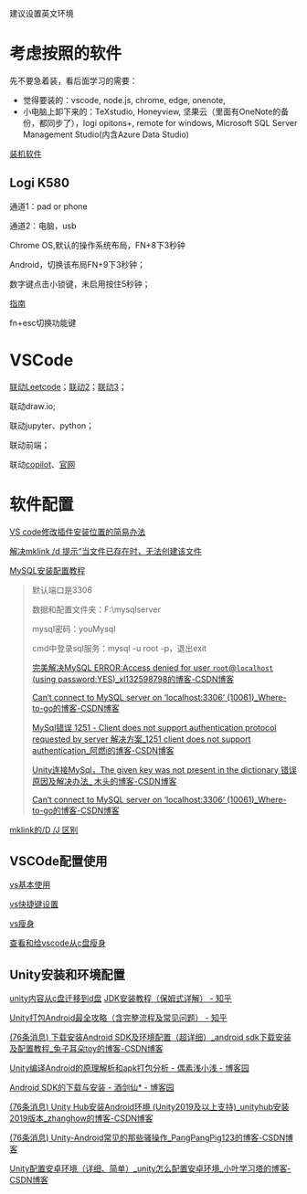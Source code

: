 建议设置英文环境

# 考虑按照的软件

先不要急着装，看后面学习的需要：

* 觉得要装的：vscode, node.js, chrome, edge, onenote,
* 小电脑上卸下来的：TeXstudio, Honeyview, 坚果云（里面有OneNote的备份，都同步了），logi opitons+, remote for windows, Microsoft SQL Server Management Studio(内含Azure Data Studio)

[装机软件](https://www.52geo.cn/index.php/2374/)

## Logi K580

通道1：pad or phone

通道2：电脑，usb

Chrome OS,默认的操作系统布局，FN+8下3秒钟

Android，切换该布局FN+9下3秒钟；

数字键点击小锁键，未启用按住5秒钟；

[指南](https://manuals.plus/zh-CN/logitech/logitech-k580-multi-device-wireless-keyboard-chrome-os-user-manual)

fn+esc切换功能键

# VSCode

[联动Leetcode](https://blog.csdn.net/qq_45436706/article/details/106957473)；[联动2](https://juejin.cn/post/6844904105782018055)；[联动3](https://github.com/LeetCode-OpenSource/vscode-leetcode/blob/master/docs/README_zh-CN.md)；

联动draw.io;

联动jupyter、python；

联动前端；

联动[copilot](https://www.cnblogs.com/gigabit/p/16102097.html)、[官网](https://github.com/features/copilot)

# 软件配置

[VS code修改插件安装位置的简易办法](https://blog.csdn.net/weixin_43031092/article/details/109214231)

[解决mklink /d 提示“当文件已存在时，无法创建该文件](https://zhuanlan.zhihu.com/p/604764869)

[MySQL安装配置教程](https://blog.csdn.net/SoloVersion/article/details/123760428)

> 默认端口是3306
> 
> 数据和配置文件夹：F:\mysqlserver
> 
> mysql密码：youMysql
> 
> cmd中登录sql服务：mysql -u root -p，退出exit
> 
> [完美解决MySQL ERROR:Access denied for user `root`@`localhost` (using password:YES)_xl132598798的博客-CSDN博客](https://blog.csdn.net/xl132598798/article/details/106342240)
> 
> [Can‘t connect to MySQL server on ‘localhost:3306‘ (10061)_Where-to-go的博客-CSDN博客](https://blog.csdn.net/weixin_45523183/article/details/116358192)
> 
> [MySql错误 1251 - Client does not support authentication protocol requested by server 解决方案_1251 client does not support authentication_阿燃i的博客-CSDN博客](https://blog.csdn.net/OCEAN_C/article/details/89719578)
> 
> [Unity连接MySql，The given key was not present in the dictionary 错误原因及解决办法_ 木头的博客-CSDN博客](https://blog.csdn.net/pstj123456/article/details/105999672)
> 
> [Can‘t connect to MySQL server on ‘localhost:3306‘ (10061)_Where-to-go的博客-CSDN博客](https://blog.csdn.net/weixin_45523183/article/details/116358192)

[mklink的/D /J 区别](https://blog.csdn.net/notback/article/details/73604292)

## VSCOde配置使用

[vs基本使用](https://zhuanlan.zhihu.com/p/71110525)

[vs快捷键设置](https://blog.csdn.net/qq_51485453/article/details/123214455)

[vs瘦身](https://blog.csdn.net/a358763471/article/details/115856513)

[查看和给vscode从c盘瘦身](https://blog.csdn.net/Tisfy/article/details/126082324)

## Unity安装和环境配置
[unity内容从c盘迁移到d盘](https://gitee.com/chutianshu1981/AwesomeUnityTutorial/blob/main/%E9%98%B2%E6%AD%A2%20unity%20%E5%90%83%E6%8E%89%E4%BD%A0%E7%9A%84%E7%B3%BB%E7%BB%9F%E7%A1%AC%E7%9B%98.md)
[JDK安装教程（保姆式详解） - 知乎](https://zhuanlan.zhihu.com/p/618158094)

[Unity打包Android最全攻略（含完整流程及常见问题） - 知乎](https://zhuanlan.zhihu.com/p/113007406)

[(76条消息) 下载安装Android SDK及环境配置（超详细）_android sdk下载安装及配置教程_兔子耳朵toy的博客-CSDN博客](https://blog.csdn.net/sinat_62012394/article/details/130491386)

[Unity编译Android的原理解析和apk打包分析 - 偶素浅小浅 - 博客园](https://www.cnblogs.com/purpleraintear/p/6403036.html)

[Android SDK的下载与安装 - 酒剑仙* - 博客园](https://www.cnblogs.com/auguse/p/13807169.html)

[(76条消息) Unity Hub安装Android环境 (Unity2019及以上支持)_unityhub安装2019版本_zhanghow的博客-CSDN博客](https://blog.csdn.net/zhanghow/article/details/115014303)

[(76条消息) Unity-Android常见的那些骚操作_PangPangPig123的博客-CSDN博客](https://blog.csdn.net/PangPangPig123/article/details/113547693)

[Unity配置安卓环境（详细、简单）_unity怎么配置安卓环境_小叶学习塔的博客-CSDN博客](https://blog.csdn.net/weixin_44733991/article/details/127134147)
<!--stackedit_data:
eyJoaXN0b3J5IjpbMTcyMDQ2NTA4Nl19
-->